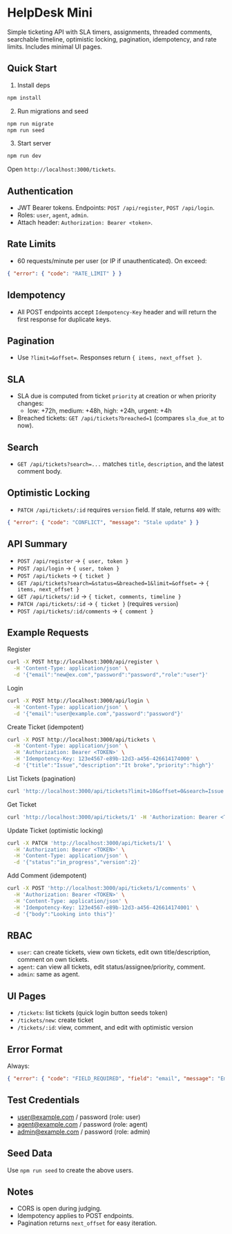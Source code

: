HelpDesk Mini
=============

Simple ticketing API with SLA timers, assignments, threaded comments, searchable timeline, optimistic locking, pagination, idempotency, and rate limits. Includes minimal UI pages.

Quick Start
-----------

1. Install deps

```bash
npm install
```

2. Run migrations and seed

```bash
npm run migrate
npm run seed
```

3. Start server

```bash
npm run dev
```

Open `http://localhost:3000/tickets`.

Authentication
--------------

- JWT Bearer tokens. Endpoints: `POST /api/register`, `POST /api/login`.
- Roles: `user`, `agent`, `admin`.
- Attach header: `Authorization: Bearer <token>`.

Rate Limits
-----------

- 60 requests/minute per user (or IP if unauthenticated). On exceed:

```json
{ "error": { "code": "RATE_LIMIT" } }
```

Idempotency
-----------

- All POST endpoints accept `Idempotency-Key` header and will return the first response for duplicate keys.

Pagination
----------

- Use `?limit=&offset=`. Responses return `{ items, next_offset }`.

SLA
---

- SLA due is computed from ticket `priority` at creation or when priority changes:
  - low: +72h, medium: +48h, high: +24h, urgent: +4h
- Breached tickets: `GET /api/tickets?breached=1` (compares `sla_due_at` to now).

Search
------

- `GET /api/tickets?search=...` matches `title`, `description`, and the latest comment body.

Optimistic Locking
------------------

- `PATCH /api/tickets/:id` requires `version` field. If stale, returns `409` with:

```json
{ "error": { "code": "CONFLICT", "message": "Stale update" } }
```

API Summary
-----------

- `POST /api/register` → `{ user, token }`
- `POST /api/login` → `{ user, token }`
- `POST /api/tickets` → `{ ticket }`
- `GET /api/tickets?search=&status=&breached=1&limit=&offset=` → `{ items, next_offset }`
- `GET /api/tickets/:id` → `{ ticket, comments, timeline }`
- `PATCH /api/tickets/:id` → `{ ticket }` (requires `version`)
- `POST /api/tickets/:id/comments` → `{ comment }`

Example Requests
----------------

Register

```bash
curl -X POST http://localhost:3000/api/register \
  -H 'Content-Type: application/json' \
  -d '{"email":"new@ex.com","password":"password","role":"user"}'
```

Login

```bash
curl -X POST http://localhost:3000/api/login \
  -H 'Content-Type: application/json' \
  -d '{"email":"user@example.com","password":"password"}'
```

Create Ticket (idempotent)

```bash
curl -X POST http://localhost:3000/api/tickets \
  -H 'Content-Type: application/json' \
  -H 'Authorization: Bearer <TOKEN>' \
  -H 'Idempotency-Key: 123e4567-e89b-12d3-a456-426614174000' \
  -d '{"title":"Issue","description":"It broke","priority":"high"}'
```

List Tickets (pagination)

```bash
curl 'http://localhost:3000/api/tickets?limit=10&offset=0&search=Issue'
```

Get Ticket

```bash
curl 'http://localhost:3000/api/tickets/1' -H 'Authorization: Bearer <TOKEN>'
```

Update Ticket (optimistic locking)

```bash
curl -X PATCH 'http://localhost:3000/api/tickets/1' \
  -H 'Authorization: Bearer <TOKEN>' \
  -H 'Content-Type: application/json' \
  -d '{"status":"in_progress","version":2}'
```

Add Comment (idempotent)

```bash
curl -X POST 'http://localhost:3000/api/tickets/1/comments' \
  -H 'Authorization: Bearer <TOKEN>' \
  -H 'Content-Type: application/json' \
  -H 'Idempotency-Key: 123e4567-e89b-12d3-a456-426614174001' \
  -d '{"body":"Looking into this"}'
```

RBAC
----

- `user`: can create tickets, view own tickets, edit own title/description, comment on own tickets.
- `agent`: can view all tickets, edit status/assignee/priority, comment.
- `admin`: same as agent.

UI Pages
--------

- `/tickets`: list tickets (quick login button seeds token)
- `/tickets/new`: create ticket
- `/tickets/:id`: view, comment, and edit with optimistic version

Error Format
------------

Always:

```json
{ "error": { "code": "FIELD_REQUIRED", "field": "email", "message": "Email is required" } }
```

Test Credentials
----------------

- user@example.com / password (role: user)
- agent@example.com / password (role: agent)
- admin@example.com / password (role: admin)

Seed Data
---------

Use `npm run seed` to create the above users.

Notes
-----

- CORS is open during judging.
- Idempotency applies to POST endpoints.
- Pagination returns `next_offset` for easy iteration.

